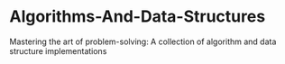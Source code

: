 # Algorithms-And-Data-Structures
Mastering the art of problem-solving: A collection of algorithm and data structure implementations
